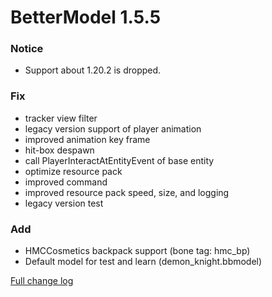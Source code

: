 # BetterModel 1.5.5

### Notice
- Support about 1.20.2 is dropped.

### Fix
- tracker view filter
- legacy version support of player animation
- improved animation key frame
- hit-box despawn
- call PlayerInteractAtEntityEvent of base entity
- optimize resource pack
- improved command
- improved resource pack speed, size, and logging
- legacy version test

### Add
- HMCCosmetics backpack support (bone tag: hmc_bp)
- Default model for test and learn (demon_knight.bbmodel)

[Full change log](https://github.com/toxicity188/BetterModel/compare/1.5.4...1.5.5)